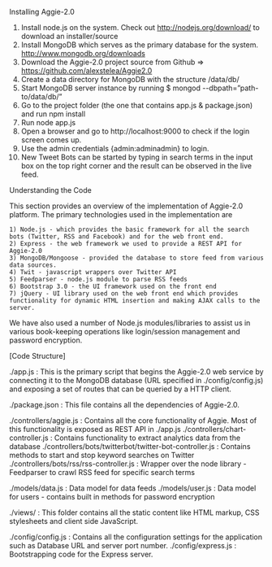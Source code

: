 Installing Aggie-2.0

1) Install node.js on the system. Check out http://nodejs.org/download/ to download an installer/source
2) Install MongoDB which serves as the primary database for the system. http://www.mongodb.org/downloads
3) Download the Aggie-2.0 project source from Github => https://github.com/alexstelea/Aggie2.0
4) Create a data directory for MongoDB with the structure /data/db/
5) Start MongoDB server instance by running $ mongod --dbpath=”path-to/data/db/”
6) Go to the project folder (the one that contains app.js & package.json) and run npm install
7) Run node app.js
8) Open a browser and go to http://localhost:9000 to check if the login screen comes up.
9) Use the admin credentials {admin:adminadmin} to login.
10) New Tweet Bots can be started by typing in search terms in the input box on the top right corner and the result can be observed in the live feed.

Understanding the Code

This section provides an overview of the implementation of Aggie-2.0 platform. The primary technologies used in the implementation are
	
	1) Node.js - which provides the basic framework for all the search bots (Twitter, RSS and Facebook) and for the web front end.
	2) Express - the web framework we used to provide a REST API for Aggie-2.0
	3) MongoDB/Mongoose - provided the database to store feed from various data sources.
	4) Twit - javascript wrappers over Twitter API
	5) Feedparser - node.js module to parse RSS feeds
	6) Bootstrap 3.0 - the UI framework used on the front end
	7) jQuery - UI library used on the web front end which provides functionality for dynamic HTML insertion and making AJAX calls to the server.

We have also used a number of Node.js modules/libraries to assist us in various book-keeping operations like login/session management and password encryption.

[Code Structure]

./app.js : This is the primary script that begins the Aggie-2.0 web service by connecting it to the MongoDB database (URL specified in ./config/config.js) and exposing a set of routes that can be queried by a HTTP client.

./package.json : This file contains all the dependencies of Aggie-2.0.

./controllers/aggie.js : Contains all the core functionality of Aggie. Most of this functionality is exposed as REST API in ./app.js
./controllers/chart-controller.js : Contains functionality to extract analytics data from the database
./controllers/bots/twitterbot/twitter-bot-controller.js : Contains methods to start and stop keyword searches on Twitter
./controllers/bots/rss/rss-controller.js : Wrapper over the node library - Feedparser to crawl RSS feed for specific search terms

./models/data.js : Data model for data feeds
./models/user.js : Data model for users - contains built in methods for password encryption

./views/ : This folder contains all the static content like HTML markup, CSS stylesheets and client side JavaScript.

./config/config.js : Contains all the configuration settings for the application such as Database URL and server port number.
./config/express.js : Bootstrapping code for the Express server.





